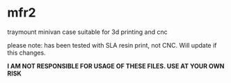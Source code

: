 # mfr2
 traymount minivan case suitable for 3d printing and cnc

please note: has been tested with SLA resin print, not CNC. Will update if this changes.

**I AM NOT RESPONSIBLE FOR USAGE OF THESE FILES. USE AT YOUR OWN RISK**
